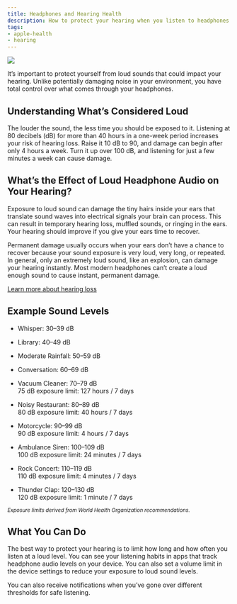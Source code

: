 ```yaml
---
title: Headphones and Hearing Health
description: How to protect your hearing when you listen to headphones.
tags:
- apple-health
- hearing
---
```


![ ](/images/HearingHealth_Article_Illustration.jpg)

It’s important to protect yourself from loud sounds that could impact your hearing. Unlike potentially damaging noise in your environment, you have total control over what comes through your headphones.

## Understanding What’s Considered Loud
The louder the sound, the less time you should be exposed to it. Listening at 80 decibels (dB) for more than 40 hours in a one-week period increases your risk of hearing loss. Raise it 10 dB to 90, and damage can begin after only 4 hours a week. Turn it up over 100 dB, and listening for just a few minutes a week can cause damage.

## What’s the Effect of Loud Headphone Audio on Your Hearing?
Exposure to loud sound can damage the tiny hairs inside your ears that translate sound waves into electrical signals your brain can process. This can result in temporary hearing loss, muffled sounds, or ringing in the ears. Your hearing should improve if you give your ears time to recover.

Permanent damage usually occurs when your ears don’t have a chance to recover because your sound exposure is very loud, very long, or repeated. In general, only an extremely loud sound, like an explosion, can damage your hearing instantly. Most modern headphones can’t create a loud enough sound to cause instant, permanent damage.

[Learn more about hearing loss](./understanding-hearing-loss)

## Example Sound Levels

- Whisper: 30–39 dB

- Library: 40–49 dB

- Moderate Rainfall: 50–59 dB

- Conversation: 60–69 dB

- Vacuum Cleaner: 70–79 dB  
75 dB exposure limit: 127 hours / 7 days

- Noisy Restaurant: 80–89 dB  
80 dB exposure limit: 40 hours / 7 days

- Motorcycle: 90–99 dB  
90 dB exposure limit: 4 hours / 7 days

- Ambulance Siren: 100–109 dB  
100 dB exposure limit: 24 minutes / 7 days

- Rock Concert: 110–119 dB  
110 dB exposure limit: 4 minutes / 7 days

- Thunder Clap: 120–130 dB  
120 dB exposure limit: 1 minute / 7 days

<small>*Exposure limits derived from World Health Organization recommendations.*</small>

## What You Can Do
The best way to protect your hearing is to limit how long and how often you listen at a loud level. You can see your listening habits in apps that track headphone audio levels on your device. You can also set a volume limit in the device settings to reduce your exposure to loud sound levels.

You can also receive notifications when you’ve gone over different thresholds for safe listening.